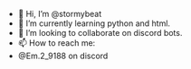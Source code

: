 - 👋 Hi, I’m @stormybeat
- 🌱 I’m currently learning python and html.
- 💞️ I’m looking to collaborate on discord bots.
- 📫 How to reach me:
- @Em.2_9188 on discord

<!---
stormybeat/stormybeat is a ✨ special ✨ repository because its `README.md` (this file) appears on your GitHub profile.
You can click the Preview link to take a look at your changes.
--->
